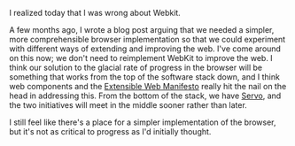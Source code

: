 I realized today that I was wrong about Webkit. 

A few months ago, I wrote a blog post arguing that we needed a simpler, more comprehensible browser implementation so that we could experiment with different ways of extending and improving the web. I've come around on this now; we don't need to reimplement WebKit to improve the web. I think our solution to the glacial rate of progress in the browser will be something that works from the top of the software stack down, and I think web components and the [Extensible Web Manifesto](http://extensiblewebmanifesto.org) really hit the nail on the head in addressing this. From the bottom of the stack, we have [Servo](https://github.com/mozilla/servo), and the two initiatives will meet in the middle sooner rather than later. 

I still feel like there's a place for a simpler implementation of the browser, but it's not as critical to progress as I'd initially thought.
